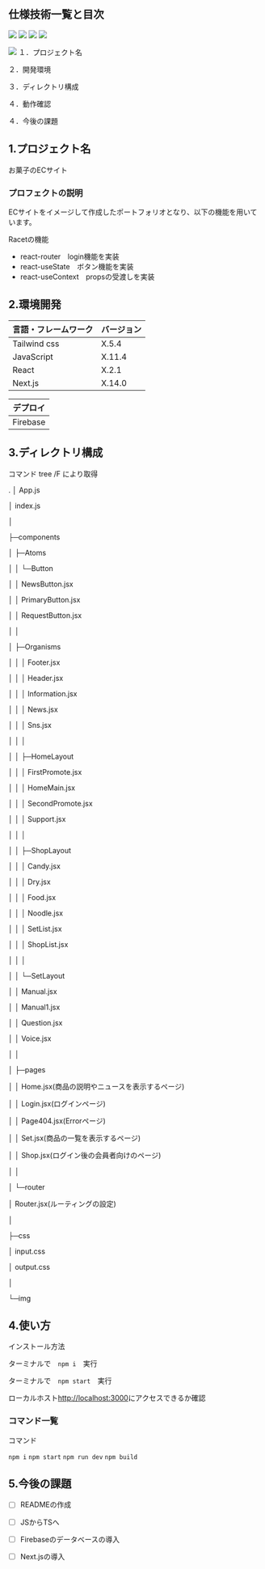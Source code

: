 ## 仕様技術一覧と目次

<img src="https://img.shields.io/badge/-Tailwind.css-{#61DAFB}.svg?logo=next.js&style={https://camo.qiitausercontent.com/a0136d9306acf9f316956fa391f9aa514b14727a/68747470733a2f2f696d672e736869656c64732e696f2f62616467652f2d4a6176615363726970742d3030303030302e7376673f7374796c653d666f722d7468652d6261646765266c6f676f3d4a617661536372697074266c6f676f436f6c6f723d463744463145}&logoColor={#61DAFB}"> <img src="https://img.shields.io/badge/-JavaScript-{#F7DF1E}.svg?logo=next.js&style={https://camo.qiitausercontent.com/a0136d9306acf9f316956fa391f9aa514b14727a/68747470733a2f2f696d672e736869656c64732e696f2f62616467652f2d4a6176615363726970742d3030303030302e7376673f7374796c653d666f722d7468652d6261646765266c6f676f3d4a617661536372697074266c6f676f436f6c6f723d463744463145}&logoColor={#F7DF1E}"> <img src="https://img.shields.io/badge/-React-{#61DAFB}.svg?logo=next.js&style={https://camo.qiitausercontent.com/a0136d9306acf9f316956fa391f9aa514b14727a/68747470733a2f2f696d672e736869656c64732e696f2f62616467652f2d4a6176615363726970742d3030303030302e7376673f7374796c653d666f722d7468652d6261646765266c6f676f3d4a617661536372697074266c6f676f436f6c6f723d463744463145}&logoColor={#61DAFB}"> <img src="https://img.shields.io/badge/-Next.js-{#61DAFB}.svg?logo=next.js&style={https://camo.qiitausercontent.com/a0136d9306acf9f316956fa391f9aa514b14727a/68747470733a2f2f696d672e736869656c64732e696f2f62616467652f2d4a6176615363726970742d3030303030302e7376673f7374796c653d666f722d7468652d6261646765266c6f676f3d4a617661536372697074266c6f676f436f6c6f723d463744463145}&logoColor={#61DAFB}">

 <img src="https://img.shields.io/badge/-Fierbase-{#61DAFB}.svg?logo=next.js&style={https://camo.qiitausercontent.com/a0136d9306acf9f316956fa391f9aa514b14727a/68747470733a2f2f696d672e736869656c64732e696f2f62616467652f2d4a6176615363726970742d3030303030302e7376673f7374796c653d666f722d7468652d6261646765266c6f676f3d4a617661536372697074266c6f676f436f6c6f723d463744463145}&logoColor={#61DAFB}">
１．プロジェクト名

２．開発環境

３．ディレクトリ構成

４．動作確認

４．今後の課題

## 1.プロジェクト名

 お菓子のECサイト

### プロフェクトの説明

 ECサイトをイメージして作成したポートフォリオとなり、以下の機能を用いています。

 Racetの機能
 
 - react-router　login機能を実装
 - react-useState　ボタン機能を実装
 - react-useContext　propsの受渡しを実装

## 2.環境開発

<!-- 言語、フレームワークの一覧とバージョンを記載 -->

| 言語・フレームワーク    | バージョン |
| --------------------- | ---------- |
| Tailwind css          | X.5.4      |
| JavaScript            | X.11.4     |
| React                 | X.2.1      |
| Next.js               | X.14.0     |

| デプロイ    |
| -----------|
| Firebase   |

## 3.ディレクトリ構成

コマンド tree /F により取得

.
│  App.js

│  index.js

│

├─components

│  ├─Atoms

│  │  └─Button

│  │          NewsButton.jsx

│  │          PrimaryButton.jsx

│  │          RequestButton.jsx

│  │

│  ├─Organisms

│  │  │  Footer.jsx

│  │  │  Header.jsx

│  │  │  Information.jsx

│  │  │  News.jsx

│  │  │  Sns.jsx

│  │  │

│  │  ├─HomeLayout

│  │  │      FirstPromote.jsx

│  │  │      HomeMain.jsx

│  │  │      SecondPromote.jsx

│  │  │      Support.jsx

│  │  │

│  │  ├─ShopLayout

│  │  │      Candy.jsx

│  │  │      Dry.jsx

│  │  │      Food.jsx

│  │  │      Noodle.jsx

│  │  │      SetList.jsx

│  │  │      ShopList.jsx

│  │  │

│  │  └─SetLayout

│  │          Manual.jsx

│  │          Manual1.jsx

│  │          Question.jsx

│  │          Voice.jsx

│  │

│  ├─pages

│  │      Home.jsx(商品の説明やニュースを表示するページ)

│  │      Login.jsx(ログインページ)

│  │      Page404.jsx(Errorページ)

│  │      Set.jsx(商品の一覧を表示するページ)

│  │      Shop.jsx(ログイン後の会員者向けのページ)

│  │

│  └─router

│          Router.jsx(ルーティングの設定)

│

├─css

│      input.css

│      output.css

│

└─img

## 4.使い方

インストール方法

ターミナルで　```npm i```　実行

ターミナルで　```npm start```　実行

ローカルホスト[http://localhost:3000](http://localhost:3000)にアクセスできるか確認

### コマンド一覧

コマンド

```npm i```
```npm start```
```npm run dev```
```npm build```

## 5.今後の課題

- [ ] READMEの作成

- [ ] JSからTSへ

- [ ] Firebaseのデータベースの導入

- [ ] Next.jsの導入
